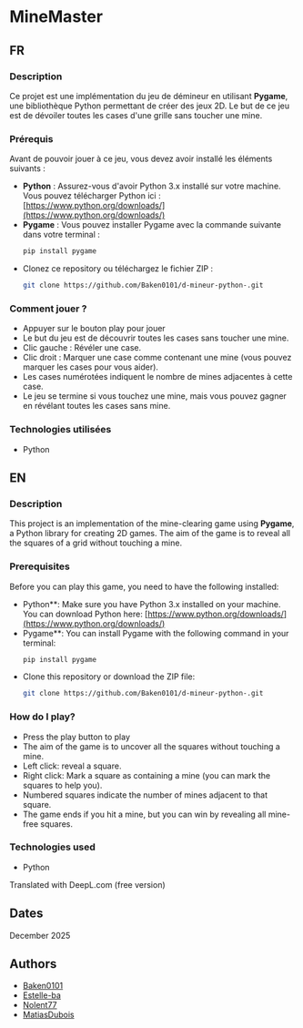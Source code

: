 
# MineMaster

## FR

### Description
Ce projet est une implémentation du jeu de démineur en utilisant **Pygame**, une bibliothèque Python permettant de créer des jeux 2D. Le but de ce jeu est de dévoiler toutes les cases d'une grille sans toucher une mine.
### Prérequis

Avant de pouvoir jouer à ce jeu, vous devez avoir installé les éléments suivants :

- **Python** : Assurez-vous d'avoir Python 3.x installé sur votre machine. Vous pouvez télécharger Python ici : [https://www.python.org/downloads/](https://www.python.org/downloads/)
- **Pygame** : Vous pouvez installer Pygame avec la commande suivante dans votre terminal :
  ```bash
  pip install pygame
  ```
- Clonez ce repository ou téléchargez le fichier ZIP :
    ```bash
    git clone https://github.com/Baken0101/d-mineur-python-.git
    ```

### Comment jouer ?
- Appuyer sur le bouton play pour jouer
- Le but du jeu est de découvrir toutes les cases sans toucher une mine.
- Clic gauche : Révéler une case.
- Clic droit : Marquer une case comme contenant une mine (vous pouvez marquer les cases pour vous aider).
- Les cases numérotées indiquent le nombre de mines adjacentes à cette case.
- Le jeu se termine si vous touchez une mine, mais vous pouvez gagner en révélant toutes les cases sans mine.

### Technologies utilisées

- Python

## EN

### Description
This project is an implementation of the mine-clearing game using **Pygame**, a Python library for creating 2D games. The aim of the game is to reveal all the squares of a grid without touching a mine.
### Prerequisites

Before you can play this game, you need to have the following installed:

- Python**: Make sure you have Python 3.x installed on your machine. You can download Python here: [https://www.python.org/downloads/](https://www.python.org/downloads/)
- Pygame**: You can install Pygame with the following command in your terminal:
  ```bash
  pip install pygame
  ```
- Clone this repository or download the ZIP file:
    ```bash
    git clone https://github.com/Baken0101/d-mineur-python-.git
    ```

### How do I play?
- Press the play button to play
- The aim of the game is to uncover all the squares without touching a mine.
- Left click: reveal a square.
- Right click: Mark a square as containing a mine (you can mark the squares to help you).
- Numbered squares indicate the number of mines adjacent to that square.
- The game ends if you hit a mine, but you can win by revealing all mine-free squares.

### Technologies used

- Python

Translated with DeepL.com (free version)

## Dates
December 2025

## Authors

- [Baken0101](https://github.com/Baken0101)
- [Estelle-ba](https://github.com/Estelle-ba)
- [Nolent77](https://github.com/Nolent77)
- [MatiasDubois](https://github.com/MatiasDubois)
